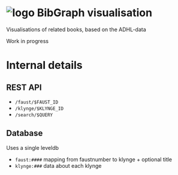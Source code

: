 # ![logo](https://solsort.com/_logo.png) BibGraph visualisation

Visualisations of related books, based on the ADHL-data

Work in progress

# Internal details

## REST API

- `/faust/$FAUST_ID` 
- `/klynge/$KLYNGE_ID`
- `/search/$QUERY`

## Database

Uses a single leveldb

- `faust:####` mapping from faustnumber to klynge + optional title
- `klynge:###` data about each klynge
